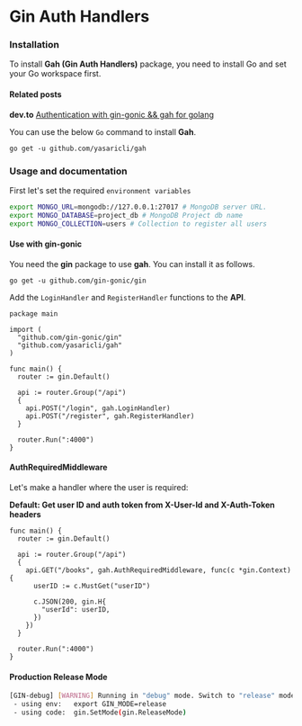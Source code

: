 # Gin Auth Handlers

### Installation
To install **Gah (Gin Auth Handlers)** package, you need to install Go and set your Go workspace first.

#### Related posts

**dev.to**
[Authentication with gin-gonic && gah for golang](https://dev.to/yasaricli/authentication-with-gin-gonic-gah-for-golang-29d1)


You can use the below `Go` command to install **Gah**.

    go get -u github.com/yasaricli/gah

### Usage and documentation

First let's set the required `environment variables`

```bash
export MONGO_URL=mongodb://127.0.0.1:27017 # MongoDB server URL.
export MONGO_DATABASE=project_db # MongoDB Project db name
export MONGO_COLLECTION=users # Collection to register all users
```

#### Use with gin-gonic

You need the **gin** package to use **gah**. You can install it as follows.

    go get -u github.com/gin-gonic/gin
    
Add the `LoginHandler` and `RegisterHandler` functions to the **API**.

```golang
package main

import (
  "github.com/gin-gonic/gin"
  "github.com/yasaricli/gah"
)

func main() {
  router := gin.Default()
   
  api := router.Group("/api")
  {
    api.POST("/login", gah.LoginHandler)
    api.POST("/register", gah.RegisterHandler)
  }

  router.Run(":4000")
}
```

#### AuthRequiredMiddleware

Let's make a handler where the user is required:

**Default: Get user ID and auth token from X-User-Id and X-Auth-Token headers**

```golang
func main() {
  router := gin.Default()
   
  api := router.Group("/api")
  {
    api.GET("/books", gah.AuthRequiredMiddleware, func(c *gin.Context) {
      userID := c.MustGet("userID")
      
      c.JSON(200, gin.H{
        "userId": userID,
      })
    })
  }

  router.Run(":4000")
}
```

#### Production Release Mode

```sh
[GIN-debug] [WARNING] Running in "debug" mode. Switch to "release" mode in production.
 - using env:	export GIN_MODE=release
 - using code:	gin.SetMode(gin.ReleaseMode)
```
